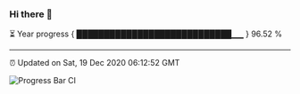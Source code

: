 ### Hi there 👋

⏳ Year progress { ████████████████████████████▁▁ } 96.52 %

---

⏰ Updated on Sat, 19 Dec 2020 06:12:52 GMT

![Progress Bar CI](https://github.com/liununu/liununu/workflows/Progress%20Bar%20CI/badge.svg)
